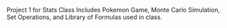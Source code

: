 Project 1 for Stats Class
Includes Pokemon Game, Monte Carlo Simulation, Set Operations, and Library of Formulas used in class.
